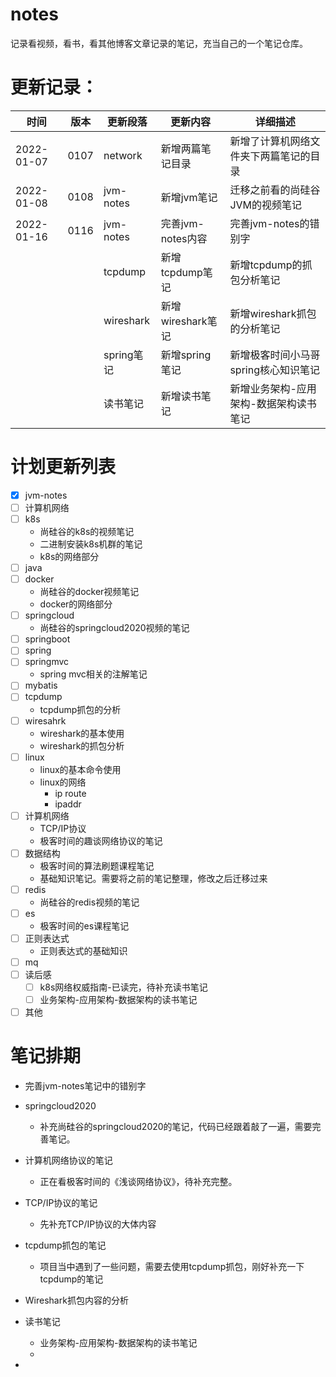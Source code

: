 # notes

记录看视频，看书，看其他博客文章记录的笔记，充当自己的一个笔记仓库。

# 更新记录：

| 时间       | 版本 | 更新段落   | 更新内容          | 详细描述                               |
| ---------- | ---- | ---------- | ----------------- | -------------------------------------- |
| 2022-01-07 | 0107 | network    | 新增两篇笔记目录  | 新增了计算机网络文件夹下两篇笔记的目录 |
| 2022-01-08 | 0108 | jvm-notes  | 新增jvm笔记       | 迁移之前看的尚硅谷JVM的视频笔记        |
| 2022-01-16 | 0116 | jvm-notes  | 完善jvm-notes内容 | 完善jvm-notes的错别字                  |
|            |      | tcpdump    | 新增tcpdump笔记   | 新增tcpdump的抓包分析笔记              |
|            |      | wireshark  | 新增wireshark笔记 | 新增wireshark抓包的分析笔记            |
|            |      | spring笔记 | 新增spring笔记    | 新增极客时间小马哥spring核心知识笔记   |
|            |      | 读书笔记   | 新增读书笔记      | 新增业务架构-应用架构-数据架构读书笔记 |

# 计划更新列表

- [x] jvm-notes
- [ ] 计算机网络
- [ ] k8s
  - 尚硅谷的k8s的视频笔记
  - 二进制安装k8s机群的笔记
  - k8s的网络部分
- [ ] java
- [ ] docker
  - 尚硅谷的docker视频笔记
  - docker的网络部分
- [ ] springcloud
  - 尚硅谷的springcloud2020视频的笔记
- [ ] springboot
- [ ] spring
- [ ] springmvc
  - spring mvc相关的注解笔记
- [ ] mybatis
- [ ] tcpdump
  - tcpdump抓包的分析
- [ ] wiresahrk
  - wireshark的基本使用
  - wireshark的抓包分析
- [ ] linux
  - linux的基本命令使用
  - linux的网络
    - ip route
    - ipaddr
- [ ] 计算机网络
  - TCP/IP协议
  - 极客时间的趣谈网络协议的笔记
- [ ] 数据结构
  - 极客时间的算法刷题课程笔记
  - 基础知识笔记。需要将之前的笔记整理，修改之后迁移过来
- [ ] redis
  - 尚硅谷的redis视频的笔记
- [ ] es
  - 极客时间的es课程笔记
- [ ] 正则表达式
  - 正则表达式的基础知识
- [ ] mq
- [ ] 读后感
  - [ ] k8s网络权威指南-已读完，待补充读书笔记
  - [ ] 业务架构-应用架构-数据架构的读书笔记
- [ ] 其他

# 笔记排期

- 完善jvm-notes笔记中的错别字


- springcloud2020

  - 补充尚硅谷的springcloud2020的笔记，代码已经跟着敲了一遍，需要完善笔记。

- 计算机网络协议的笔记

  - 正在看极客时间的《浅谈网络协议》，待补充完整。

- TCP/IP协议的笔记

  - 先补充TCP/IP协议的大体内容

- tcpdump抓包的笔记

  - 项目当中遇到了一些问题，需要去使用tcpdump抓包，刚好补充一下tcpdump的笔记

- Wireshark抓包内容的分析

- 读书笔记

  
  - 业务架构-应用架构-数据架构的读书笔记
  - 
  
- 

  
